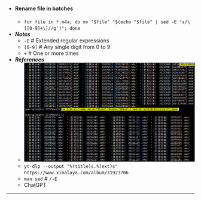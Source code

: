 - #### Rename file in batches
    - `for file in *.m4a; do mv "$file" "$(echo "$file" | sed -E 's/\[[0-9]+\]//g')"; done`
- ***Notes***
    - `-E` # Extended regular expressions
    - `[0-9]` # Any single digit from 0 to 9
    - `+` # One or more times
- ***References***
    - ![2023-09-21_10-07.png](./assets/2023-09-21_10-07.png)
    - `yt-dlp --output "%(title)s.%(ext)s" https://www.ximalaya.com/album/31923706`
    - `man sed` # `/-E`
    - ChatGPT
- ---
